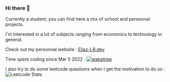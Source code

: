 ### Hi there 👋 
Currently a student, you can find here a mix of school and personnal projects.

I'm interested in a lot of subjects ranging from economics to technology in general. 

Check out my personnal website : [Eliaz-LR.dev](https://eliaz-lr.dev/)

Time spent coding since Mar 5 2022 : [![wakatime](https://wakatime.com/badge/user/daf0cfff-7431-487e-b036-5476747df82f.svg)](https://wakatime.com/@daf0cfff-7431-487e-b036-5476747df82f)

I also try to do some leetcode questions when I get the motivation to do so :
![Leetcode Stats](https://leetcard.jacoblin.cool/Eliaz-LR)
